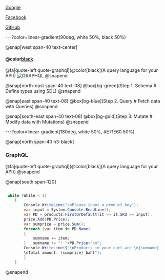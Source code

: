 [Google][1]

[Facebook][2]

[GitHub][3]

[1]: https://www.google.co.th/
[2]: https://www.facebook.com/
[3]: https://www.github.com/
---?color=linear-gradient(90deg, white 50%, black 50%)

@snap[west span-40 text-center]

#### @color[black](GraphQL)
@fa[quote-left quote-graphql](@color[black](A query language for your API))
![GRAPHQL](https://sv1.picz.in.th/images/2019/12/06/igcWBQ.png)
@snapend

@snap[north-east span-40 text-08]
@box[bg-green](Step 1. Schema # Define types using SDL)
@snapend

@snap[east span-40 text-08]
@box[bg-blue](Step 2. Query # Fetch data with Queries)
@snapend

@snap[south-east span-40 text-08]
@box[bg-gold](Step 3. Mutate # Modify data with Mutations)
@snapend

---?color=linear-gradient(180deg, white 50%, #E71E60 50%)

@snap[north span-40 h3-black]

### GraphQL
@fa[quote-left quote-graphql](@color[black](A query language for your API))
@snapend

@snap[south span-120]
````c#

 while (While < 1)
    {
        Console.WriteLine("\nPlease input a product key");
        var input = System.Console.ReadLine();
        var PD = products.FirstOrDefault(it => it.SKU == input);
        price.Add(PD.Price);
        var sumprice = price.Sum();
        foreach (var item in PD.Name)
        {
            sumname += item;
        }   sumname += ": "+PD.Price+"\n";       
        Console.WriteLine($"\nProducts in your cart are \n{sumname}
        \nTotal amount: {sumprice} baht");
        }
    }

````
@snapend
